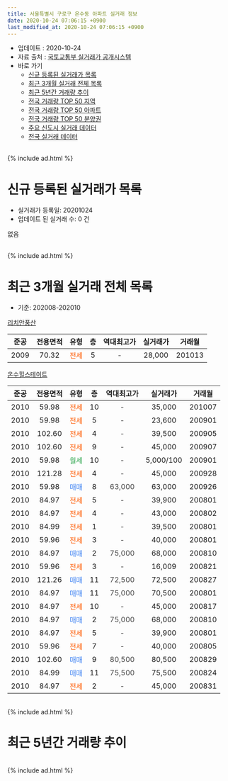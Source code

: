 ```yaml
---
title: 서울특별시 구로구 온수동 아파트 실거래 정보
date: 2020-10-24 07:06:15 +0900
last_modified_at: 2020-10-24 07:06:15 +0900
---
```


* 업데이트 : 2020-10-24
* 자료 출처 : [국토교통부 실거래가 공개시스템](http://rt.molit.go.kr)
* 바로 가기
    * [신규 등록된 실거래가 목록](#신규-등록된-실거래가-목록)
    * [최근 3개월 실거래 전체 목록](#최근-3개월-실거래-전체-목록)
    * [최근 5년간 거래량 추이](#최근-5년간-거래량-추이)
    * [전국 거래량 TOP 50 지역](https://inasie.github.io/apt-trade-info/최근-3개월-전국에서-가장-거래가-많이-발생한-지역)
    * [전국 거래량 TOP 50 아파트](https://inasie.github.io/apt-trade-info/최근-3개월-전국에서-가장-거래가-많이-발생한-아파트)
    * [전국 거래량 TOP 50 분양권](https://inasie.github.io/apt-trade-info/최근-3개월-전국에서-가장-거래가-많이-발생한-분양권)
    * [주요 신도시 실거래 데이터](https://inasie.github.io/apt-trade-info/주요-신도시)
    * [전국 실거래 데이터](https://inasie.github.io/apt-trade-info/전국)
<br>
{% include ad.html %}
<br>

# 신규 등록된 실거래가 목록
* 실거래가 등록일: 20201024
* 업데이트 된 실거래 수: 0 건

없음

<br>
{% include ad.html %}
<br>

# 최근 3개월 실거래 전체 목록
* 기준: 202008-202010


[리치안풍산](https://search.naver.com/search.naver?query=%EC%84%9C%EC%9A%B8%ED%8A%B9%EB%B3%84%EC%8B%9C+%EA%B5%AC%EB%A1%9C%EA%B5%AC+%EC%98%A8%EC%88%98%EB%8F%99+%EB%A6%AC%EC%B9%98%EC%95%88%ED%92%8D%EC%82%B0)

|준공|전용면적|유형|층|역대최고가|실거래가|거래월|
|:---:|:---:|:---:|:---:|:---:|:---:|:---:|
|2009|70.32|<span style="color:#ff5a00">전세</span>|5|<span style="color:#444444">-</span>|28,000|201013|

[온수힐스테이트](https://search.naver.com/search.naver?query=%EC%84%9C%EC%9A%B8%ED%8A%B9%EB%B3%84%EC%8B%9C+%EA%B5%AC%EB%A1%9C%EA%B5%AC+%EC%98%A8%EC%88%98%EB%8F%99+%EC%98%A8%EC%88%98%ED%9E%90%EC%8A%A4%ED%85%8C%EC%9D%B4%ED%8A%B8)

|준공|전용면적|유형|층|역대최고가|실거래가|거래월|
|:---:|:---:|:---:|:---:|:---:|:---:|:---:|
|2010|59.98|<span style="color:#ff5a00">전세</span>|10|<span style="color:#444444">-</span>|35,000|201007|
|2010|59.98|<span style="color:#ff5a00">전세</span>|5|<span style="color:#444444">-</span>|23,600|200901|
|2010|102.60|<span style="color:#ff5a00">전세</span>|4|<span style="color:#444444">-</span>|39,500|200905|
|2010|102.60|<span style="color:#ff5a00">전세</span>|9|<span style="color:#444444">-</span>|45,000|200907|
|2010|59.98|<span style="color:#34a853">월세</span>|10|<span style="color:#444444">-</span>|5,000/100|200901|
|2010|121.28|<span style="color:#ff5a00">전세</span>|4|<span style="color:#444444">-</span>|45,000|200928|
|2010|59.98|<span style="color:#4285f3">매매</span>|8|<span style="color:#444444">63,000</span>|63,000|200926|
|2010|84.97|<span style="color:#ff5a00">전세</span>|5|<span style="color:#444444">-</span>|39,900|200801|
|2010|84.97|<span style="color:#ff5a00">전세</span>|4|<span style="color:#444444">-</span>|43,000|200802|
|2010|84.99|<span style="color:#ff5a00">전세</span>|1|<span style="color:#444444">-</span>|39,500|200801|
|2010|59.96|<span style="color:#ff5a00">전세</span>|3|<span style="color:#444444">-</span>|40,000|200801|
|2010|84.97|<span style="color:#4285f3">매매</span>|2|<span style="color:#444444">75,000</span>|68,000|200810|
|2010|59.96|<span style="color:#ff5a00">전세</span>|3|<span style="color:#444444">-</span>|16,009|200821|
|2010|121.26|<span style="color:#4285f3">매매</span>|11|<span style="color:#444444">72,500</span>|72,500|200827|
|2010|84.97|<span style="color:#4285f3">매매</span>|11|<span style="color:#444444">75,000</span>|70,500|200801|
|2010|84.97|<span style="color:#ff5a00">전세</span>|10|<span style="color:#444444">-</span>|45,000|200817|
|2010|84.97|<span style="color:#4285f3">매매</span>|2|<span style="color:#444444">75,000</span>|68,000|200810|
|2010|84.97|<span style="color:#ff5a00">전세</span>|5|<span style="color:#444444">-</span>|39,900|200801|
|2010|59.96|<span style="color:#ff5a00">전세</span>|7|<span style="color:#444444">-</span>|40,000|200805|
|2010|102.60|<span style="color:#4285f3">매매</span>|9|<span style="color:#444444">80,500</span>|80,500|200829|
|2010|84.99|<span style="color:#4285f3">매매</span>|11|<span style="color:#444444">75,500</span>|75,500|200824|
|2010|84.97|<span style="color:#ff5a00">전세</span>|2|<span style="color:#444444">-</span>|45,000|200831|


<br>
{% include ad.html %}
<br>

# 최근 5년간 거래량 추이


<div style="width:100%;">
    <canvas id="deal_progress" height="200"></canvas>
</div>

<script>
new Chart(document.getElementById("deal_progress"), {
    type: 'line',
    data: {
        labels: ['201510','201511','201512','201601','201602','201603','201604','201605','201606','201607','201608','201609','201610','201611','201612','201701','201702','201703','201704','201705','201706','201707','201708','201709','201710','201711','201712','201801','201802','201803','201804','201805','201806','201807','201808','201809','201810','201811','201812','201901','201902','201903','201904','201905','201906','201907','201908','201909','201910','201911','201912','202001','202002','202003','202004','202005','202006','202007','202008','202009','202010'],
        datasets: [{
            label: '매매',
            pointRadius: 1,
            data: [13, 5, 4, 3, 4, 6, 6, 5, 12, 14, 9, 9, 14, 7, 2, 3, 4, 1, 3, 10, 8, 18, 7, 17, 3, 7, 5, 7, 6, 7, 6, 7, 5, 6, 19, 11, 7, 6, 3, 2, 1, 1, 2, 0, 6, 7, 7, 5, 17, 14, 10, 7, 9, 3, 3, 7, 14, 10, 6, 1, 0],
            borderColor: "rgba(255, 201, 14, 1)",
            backgroundColor: "rgba(255, 201, 14, 0.5)",
            fill: false,
            lineTension: 0
        },{
            label: '전월세',
            pointRadius: 1,
            data: [9, 7, 15, 10, 14, 11, 14, 12, 9, 7, 3, 7, 7, 13, 12, 3, 7, 11, 3, 9, 6, 5, 4, 7, 4, 8, 9, 11, 12, 13, 5, 7, 6, 6, 13, 5, 10, 6, 5, 6, 5, 12, 7, 9, 11, 4, 9, 2, 5, 12, 8, 8, 19, 6, 4, 6, 4, 10, 9, 5, 2],
            borderColor: "rgba(0, 141, 185, 1)",
            backgroundColor: "rgba(0, 141, 185, 0.5)",
            fill: false,
            lineTension: 0
        }
        ]
    },
    options: {
        responsive: true,
        title: {
            display: false
        },
        tooltips: {
            mode: 'index',
            intersect: false
        },
        hover: {
            mode: 'nearest',
            intersect: true
        },
        scales: {
            xAxes: [{
                display: true,
                scaleLabel: {
                    display: true,
                    labelString: '년/월'
                }
            }],
            yAxes: [{
                display: true,
                ticks: {
                    suggestedMin: 0,
                },
                scaleLabel: {
                    display: true,
                    labelString: '실거래 수'
                }
            }]
        }
    }
});

</script>


<br>
{% include ad.html %}
<br>

